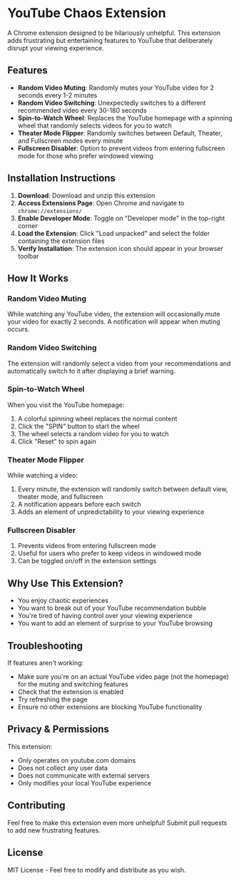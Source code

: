 # YouTube Chaos Extension
A Chrome extension designed to be hilariously unhelpful. This extension adds frustrating but entertaining features to YouTube that deliberately disrupt your viewing experience.

## Features
- **Random Video Muting**: Randomly mutes your YouTube video for 2 seconds every 1-2 minutes
- **Random Video Switching**: Unexpectedly switches to a different recommended video every 30-180 seconds
- **Spin-to-Watch Wheel**: Replaces the YouTube homepage with a spinning wheel that randomly selects videos for you to watch
- **Theater Mode Flipper**: Randomly switches between Default, Theater, and Fullscreen modes every minute
- **Fullscreen Disabler**: Option to prevent videos from entering fullscreen mode for those who prefer windowed viewing

## Installation Instructions
1. **Download**: Download and unzip this extension
2. **Access Extensions Page**: Open Chrome and navigate to `chrome://extensions/`
3. **Enable Developer Mode**: Toggle on "Developer mode" in the top-right corner
4. **Load the Extension**: Click "Load unpacked" and select the folder containing the extension files
5. **Verify Installation**: The extension icon should appear in your browser toolbar

## How It Works
### Random Video Muting
While watching any YouTube video, the extension will occasionally mute your video for exactly 2 seconds. A notification will appear when muting occurs.

### Random Video Switching
The extension will randomly select a video from your recommendations and automatically switch to it after displaying a brief warning.

### Spin-to-Watch Wheel
When you visit the YouTube homepage:
1. A colorful spinning wheel replaces the normal content
2. Click the "SPIN" button to start the wheel
3. The wheel selects a random video for you to watch
4. Click "Reset" to spin again

### Theater Mode Flipper
While watching a video:
1. Every minute, the extension will randomly switch between default view, theater mode, and fullscreen
2. A notification appears before each switch
3. Adds an element of unpredictability to your viewing experience

### Fullscreen Disabler
1. Prevents videos from entering fullscreen mode
2. Useful for users who prefer to keep videos in windowed mode
3. Can be toggled on/off in the extension settings

## Why Use This Extension?
- You enjoy chaotic experiences
- You want to break out of your YouTube recommendation bubble
- You're tired of having control over your viewing experience
- You want to add an element of surprise to your YouTube browsing

## Troubleshooting
If features aren't working:
- Make sure you're on an actual YouTube video page (not the homepage) for the muting and switching features
- Check that the extension is enabled
- Try refreshing the page
- Ensure no other extensions are blocking YouTube functionality

## Privacy & Permissions
This extension:
- Only operates on youtube.com domains
- Does not collect any user data
- Does not communicate with external servers
- Only modifies your local YouTube experience

## Contributing
Feel free to make this extension even more unhelpful! Submit pull requests to add new frustrating features.

## License
MIT License - Feel free to modify and distribute as you wish.
